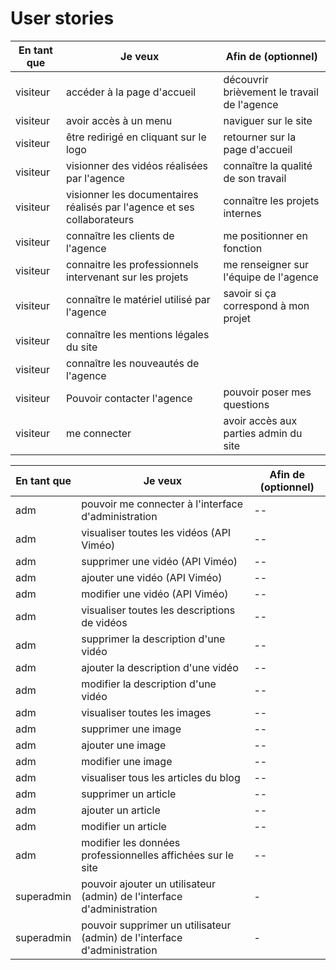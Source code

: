 # User stories

| En tant que | Je veux | Afin de (optionnel) |
|--|--|--|
|visiteur|accéder à la page d'accueil|découvrir brièvement le travail de l'agence|
|visiteur|avoir accès à un menu|naviguer sur le site|
|visiteur|être redirigé en cliquant sur le logo|retourner sur la page d'accueil|
|visiteur|visionner des vidéos réalisées par l'agence|connaître la qualité de son travail|
|visiteur|visionner les documentaires réalisés par l'agence et ses collaborateurs|connaître les projets internes|
|visiteur|connaître les clients de l'agence|me positionner en fonction|
|visiteur|connaitre les professionnels intervenant sur les projets|me renseigner sur l'équipe de l'agence|
|visiteur|connaître le matériel utilisé par l'agence|savoir si ça correspond à mon projet|
|visiteur|connaître les mentions légales du site|
|visiteur|connaître les nouveautés de l'agence||
|visiteur|Pouvoir contacter l'agence|pouvoir poser mes questions|
|visiteur|me connecter|avoir accès aux parties admin du site|

| En tant que | Je veux | Afin de (optionnel) |
|--|--|--|
|adm|pouvoir me connecter à l'interface d'administration|--|
|adm|visualiser toutes les vidéos (API Viméo)|--|
|adm|supprimer une vidéo (API Viméo)|--|
|adm|ajouter une vidéo (API Viméo)|--|
|adm|modifier une vidéo (API Viméo)|--|
|adm|visualiser toutes les descriptions de vidéos|--|
|adm|supprimer la description d'une vidéo|--|
|adm|ajouter la description d'une vidéo|--|
|adm|modifier la description d'une vidéo|--|
|adm|visualiser toutes les images|--|
|adm|supprimer une image|--|
|adm|ajouter une image|--|
|adm|modifier une image|--|
|adm|visualiser tous les articles du blog|--|
|adm|supprimer un article|--|
|adm|ajouter un article|--|
|adm|modifier un article|--|
|adm|modifier les données professionnelles affichées sur le site|--|
|superadmin|pouvoir ajouter un utilisateur (admin) de l'interface d'administration| - |
|superadmin|pouvoir supprimer un utilisateur (admin) de l'interface d'administration| - |

